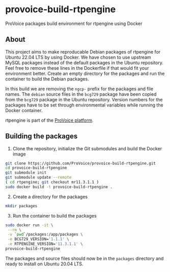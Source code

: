 # provoice-build-rtpengine
ProVoice packages build environment for rtpengine using Docker

## About

This project aims to make reproducable Debian packages of rtpengine for Ubuntu 22.04 LTS by using Docker. We have chosen to use upstream MySQL packages instead of the default packages in the Ubuntu repository. Feel free to remove these lines in the Dockerfile if that would fit your environment better. Create an empty directory for the packages and run the container to build the Debian packages.

In this build we are removing the `ngcp-` prefix for the packages and file names. The `debian` source files in the `bcg729` package have been copied from the `bcg729` package in the Ubuntu repository. Version numbers for the packages have to be set through environmental variables while running the Docker container.

rtpengine is part of the [ProVoice platform](https://provoice.eu).

## Building the packages

1. Clone the repository, initialize the Git submodules and build the Docker image
```bash
git clone https://github.com/ProVoice/provoice-build-rtpengine.git
cd provoice-build-rtpengine
git submodule init
git submodule update --remote
( cd rtpengine; git checkout mr11.3.1.1 )
sudo docker build -t provoice-build-rtpengine .
```
2. Create a directory for the packages
```bash
mkdir packages
```
3. Run the container to build the packages
```bash
sudo docker run -it \
 --rm \
 -v `pwd`/packages:/app/packages \
 -e BCG729_VERSION='1.1.1' \
 -e RTPENGINE_VERSION='11.3.1.1' \
provoice-build-rtpengine
```
The packages and source files should now be in the `packages` directory and ready to install on Ubuntu 20.04 LTS.
